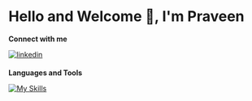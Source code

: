 # Hello and Welcome 👋, I'm Praveen

**Connect with me**

<a href="https://www.linkedin.com/in/praveen-p-928b42285/" target="_blank">
<img src=https://img.shields.io/badge/linkedin-%231E77B5.svg?&style=for-the-badge&logo=linkedin&logoColor=white alt=linkedin style="margin-bottom: 5px;" />
</a>

**Languages and Tools**

[![My Skills](https://skillicons.dev/icons?i=html,css,js,react,redux,bootstrap,tailwind,nodejs,express,mongodb,git)]()

<!---
Praveen8161/Praveen8161 is a ✨ special ✨ repository because its `README.md` (this file) appears on your GitHub profile.
You can click the Preview link to take a look at your changes.
--->
